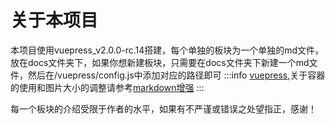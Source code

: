 # 关于本项目

本项目使用vuepress_v2.0.0-rc.14搭建，每个单独的板块为一个单独的md文件，放在docs文件夹下，如果你想新建板块，只需要在docs文件夹下新建一个md文件，然后在/vuepress/config.js中添加对应的路径即可
:::info
[vuepress](https://vuepress.vuejs.org/zh/),关于容器的使用和图片大小的调整请参考[markdown增强](https://plugin-md-enhance.vuejs.press/zh/)
:::

每一个板块的介绍受限于作者的水平，如果有不严谨或错误之处望指正，感谢！
